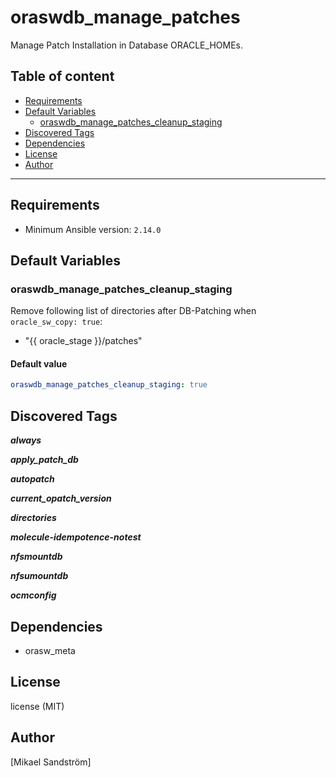 # oraswdb_manage_patches

Manage Patch Installation in Database ORACLE_HOMEs.

## Table of content

- [Requirements](#requirements)
- [Default Variables](#default-variables)
  - [oraswdb_manage_patches_cleanup_staging](#oraswdb_manage_patches_cleanup_staging)
- [Discovered Tags](#discovered-tags)
- [Dependencies](#dependencies)
- [License](#license)
- [Author](#author)

---

## Requirements

- Minimum Ansible version: `2.14.0`

## Default Variables

### oraswdb_manage_patches_cleanup_staging

Remove following list of directories after DB-Patching when `oracle_sw_copy: true`:

- "{{ oracle_stage }}/patches"

#### Default value

```YAML
oraswdb_manage_patches_cleanup_staging: true
```

## Discovered Tags

**_always_**

**_apply_patch_db_**

**_autopatch_**

**_current_opatch_version_**

**_directories_**

**_molecule-idempotence-notest_**

**_nfsmountdb_**

**_nfsumountdb_**

**_ocmconfig_**


## Dependencies

- orasw_meta

## License

license (MIT)

## Author

[Mikael Sandström]
